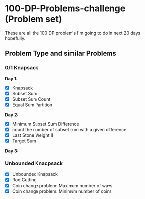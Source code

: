 
# 100-DP-Problems-challenge (Problem set)

These are all the 100 DP problem's I'm going to do in next 20 days hopefully.

## Problem Type and similar Problems
### 0/1 Knapsack  
**Day 1:**
- [x]  Knapsack
- [x]  Subset Sum
- [x]  Subset Sum Count
- [x]  Equal Sum Partition

**Day 2:**
- [x]  Minimum Subset Sum Difference
- [x]  count the number of subset sum with a given difference
- [X]  Last Stone Weight II
- [X]  Target Sum

**Day 3:**
### Unbounded Knacpsack
- [x] Unbounded Knapsack
- [x] Rod Cutting
- [x] Coin change problem: Maximum number of ways
- [x] Coin change problem: Minimum number of coins
